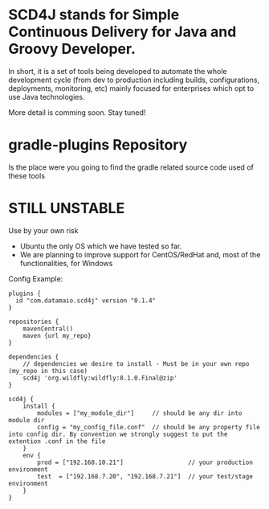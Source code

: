 SCD4J stands for Simple Continuous Delivery for Java and Groovy Developer. 
=============

In short, it is a set of tools being developed to automate the whole development cycle (from dev to production including builds, configurations, deployments, monitoring, etc) mainly focused for enterprises which opt to use Java technologies. 

More detail is comming soon. Stay tuned!

gradle-plugins Repository
=========================

Is the place were you going to find the gradle related source code used of these tools


STILL UNSTABLE
=========================
Use by your own risk
- Ubuntu the only OS which we have tested so far. 
- We are planning to improve support for CentOS/RedHat and, most of the functionalities, for Windows

Config Example:
```
plugins {
  id "com.datamaio.scd4j" version "0.1.4"
}

repositories {
	mavenCentral()
	maven {url my_repo}
}

dependencies {
	// dependencies we desire to install - Must be in your own repo (my_repo in this case)
	scd4j 'org.wildfly:wildfly:8.1.0.Final@zip'
}

scd4j {
	install {
		modules = ["my_module_dir"] 	// should be any dir into module dir
		config = "my_config_file.conf"	// should be any property file into config dir. By convention we strongly suggest to put the extention .conf in the file
	}
	env {
		prod = ["192.168.10.21"]		  	  	  // your production environment
		test  = ["192.168.7.20", "192.168.7.21"]  // your test/stage environment
	}
}
```

